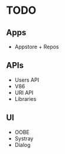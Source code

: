 # TODO
## Apps
- Appstore + Repos
## APIs
- Users API
- V86
- URI API
- Libraries
## UI
- OOBE
- Systray
- Dialog